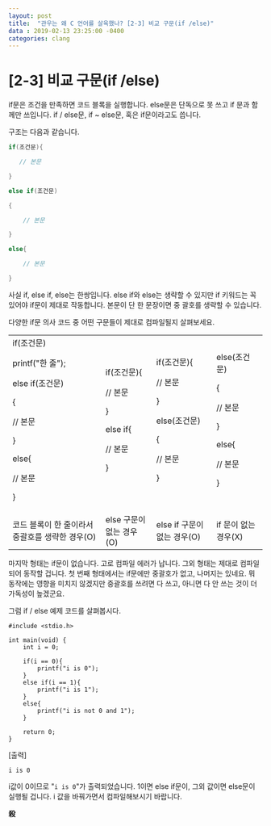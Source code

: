 ```yaml
---
layout: post
title:  "관우는 왜 C 언어를 살육했나? [2-3] 비교 구문(if /else)"
data : 2019-02-13 23:25:00 -0400
categories: clang
---
```



# [2-3] 비교 구문(if /else)

if문은 조건을 만족하면 코드 블록을 실행합니다. else문은 단독으로 못 쓰고 if 문과 함께만 쓰입니다. if / else문, if ~ else문, 혹은 if문이라고도 씁니다. 

구조는 다음과 같습니다.

```c
if(조건문){

   // 본문

}

else if(조건문)

{

    // 본문

}

else{

    // 본문

}
```

사실 if, else if, else는 한쌍입니다. else if와 else는 생략할 수 있지만 if 키워드는 꼭 있어야 if문이 제대로 작동합니다. 본문이 단 한 문장이면 중 괄호를 생략할 수 있습니다.

다양한 if문 의사 코드 중 어떤 구문들이 제대로 컴파일될지 살펴보세요.


<table>
  <tr>
   <td>if(조건문)
<p>
    printf("한 줄");
<p>
else if(조건문)
<p>
{
<p>
    // 본문
<p>
}
<p>
else{
<p>
    // 본문
<p>
}
   </td>
   <td>if(조건문){
<p>
   // 본문
<p>
}
<p>
else if{
<p>
    // 본문
<p>
}
   </td>
   <td>if(조건문){
<p>
   // 본문
<p>
}
<p>
else(조건문)
<p>
{
<p>
    // 본문
<p>
}
   </td>
   <td>else(조건문)
<p>
{
<p>
    // 본문
<p>
}
<p>
else{
<p>
    // 본문
<p>
}
   </td>
  </tr>
  <tr>
   <td>코드 블록이 한 줄이라서 중괄호를 생략한 경우(O)
   </td>
   <td>else 구문이 없는 경우(O)
   </td>
   <td>else if 구문이 없는 경우(O)
   </td>
   <td>if 문이 없는 경우(X)
   </td>
  </tr>
</table>


마지막 형태는 if문이 없습니다. 고로 컴파일 에러가 납니다. 그외 형태는 제대로 컴파일되어 동작할 겁니다. 첫 번째 형태에서는 if문에만 중괄호가 없고, 나머지는 있네요. 뭐 동작에는 영향을 미치지 않겠지만 중괄호를 쓰려면 다 쓰고, 아니면 다 안 쓰는 것이 더 가독성이 높겠군요.

그럼 if / else 예제 코드를 살펴봅시다.


```
#include <stdio.h>

int main(void) {
	int i = 0;
	
	if(i == 0){
		printf("i is 0");
	}
	else if(i == 1){
		printf("i is 1");
	}
	else{
		printf("i is not 0 and 1");
	}

	return 0;
}
```


[출력]


```
i is 0
```


i값이 0이므로 "`i is 0`"가 출력되었습니다. 1이면 else if문이, 그외 값이면 else문이 실행될 겁니다. i 값을 바꿔가면서 컴파일해보시기 바랍니다.

**殺**


<!-- Docs to Markdown version 1.0β15 -->
